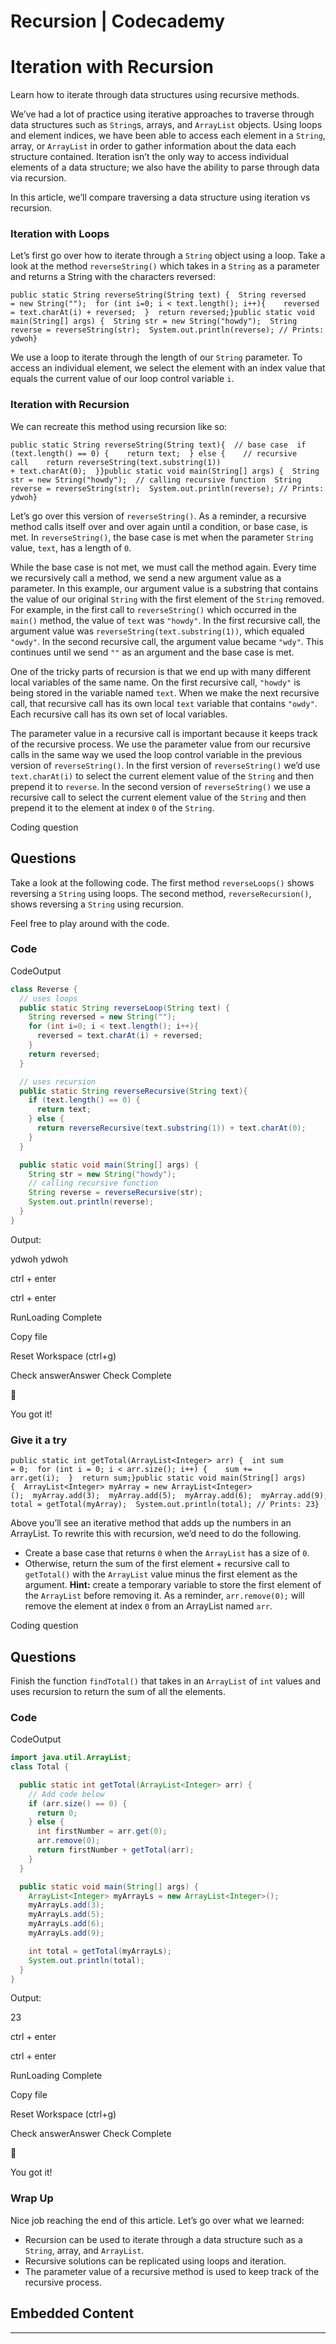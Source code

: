 # Recursion | Codecademy

# Iteration with Recursion

Learn how to iterate through data structures using recursive methods.

We’ve had a lot of practice using iterative approaches to traverse through data structures such as `String`s, arrays, and `ArrayList` objects. Using loops and element indices, we have been able to access each element in a `String`, array, or `ArrayList` in order to gather information about the data each structure contained. Iteration isn’t the only way to access individual elements of a data structure; we also have the ability to parse through data via recursion.

In this article, we’ll compare traversing a data structure using iteration vs recursion.

### Iteration with Loops

Let’s first go over how to iterate through a `String` object using a loop. Take a look at the method `reverseString()` which takes in a `String` as a parameter and returns a String with the characters reversed:

```
public static String reverseString(String text) {  String reversed = new String("");  for (int i=0; i < text.length(); i++){    reversed = text.charAt(i) + reversed;  }  return reversed;}public static void main(String[] args) {  String str = new String("howdy");  String reverse = reverseString(str);  System.out.println(reverse); // Prints: ydwoh}
```

We use a loop to iterate through the length of our `String` parameter. To access an individual element, we select the element with an index value that equals the current value of our loop control variable `i`.

### Iteration with Recursion

We can recreate this method using recursion like so:

```
public static String reverseString(String text){  // base case  if (text.length() == 0) {    return text;  } else {    // recursive call    return reverseString(text.substring(1)) + text.charAt(0);  }}public static void main(String[] args) {  String str = new String("howdy");  // calling recursive function  String reverse = reverseString(str);  System.out.println(reverse); // Prints: ydwoh}
```

Let’s go over this version of `reverseString()`. As a reminder, a recursive method calls itself over and over again until a condition, or base case, is met. In `reverseString()`, the base case is met when the parameter `String` value, `text`, has a length of `0`.

While the base case is not met, we must call the method again. Every time we recursively call a method, we send a new argument value as a parameter. In this example, our argument value is a substring that contains the value of our original `String` with the first element of the `String` removed. For example, in the first call to `reverseString()` which occurred in the `main()` method, the value of `text` was `"howdy"`. In the first recursive call, the argument value was `reverseString(text.substring(1))`, which equaled `"owdy"`. In the second recursive call, the argument value became `"wdy"`. This continues until we send `""` as an argument and the base case is met.

One of the tricky parts of recursion is that we end up with many different local variables of the same name. On the first recursive call, `"howdy"` is being stored in the variable named `text`. When we make the next recursive call, that recursive call has its own local `text` variable that contains `"owdy"`. Each recursive call has its own set of local variables.

The parameter value in a recursive call is important because it keeps track of the recursive process. We use the parameter value from our recursive calls in the same way we used the loop control variable in the previous version of `reverseString()`. In the first version of `reverseString()` we’d use `text.charAt(i)` to select the current element value of the `String` and then prepend it to `reverse`. In the second version of `reverseString()` we use a recursive call to select the current element value of the `String` and then prepend it to the element at index `0` of the `String`.

Coding question

## Questions

Take a look at the following code. The first method `reverseLoops()` shows reversing a `String` using loops. The second method, `reverseRecursion()`, shows reversing a `String` using recursion.

Feel free to play around with the code.

### Code

CodeOutput

```java
class Reverse {
  // uses loops
  public static String reverseLoop(String text) {
    String reversed = new String("");
    for (int i=0; i < text.length(); i++){
      reversed = text.charAt(i) + reversed;
    }
    return reversed;
  }

  // uses recursion
  public static String reverseRecursive(String text){
    if (text.length() == 0) {
      return text;
    } else {
      return reverseRecursive(text.substring(1)) + text.charAt(0);
    }
  }

  public static void main(String[] args) {
    String str = new String("howdy");
    // calling recursive function
    String reverse = reverseRecursive(str);
    System.out.println(reverse);
  }
}
```

Output:

ydwoh
ydwoh



ctrl + enter

ctrl + enter

RunLoading Complete

Copy file

Reset Workspace (ctrl+g)

Check answerAnswer Check Complete

👏

You got it!

### Give it a try

```
public static int getTotal(ArrayList<Integer> arr) {  int sum = 0;  for (int i = 0; i < arr.size(); i++) {    sum += arr.get(i);  }  return sum;}public static void main(String[] args) {  ArrayList<Integer> myArray = new ArrayList<Integer>();  myArray.add(3);  myArray.add(5);  myArray.add(6);  myArray.add(9);    int total = getTotal(myArray);  System.out.println(total); // Prints: 23}
```

Above you’ll see an iterative method that adds up the numbers in an ArrayList. To rewrite this with recursion, we’d need to do the following.

-   Create a base case that returns `0` when the `ArrayList` has a size of `0`.
-   Otherwise, return the sum of the first element + recursive call to `getTotal()` with the `ArrayList` value minus the first element as the argument. **Hint:** create a temporary variable to store the first element of the `ArrayList` before removing it. As a reminder, `arr.remove(0);` will remove the element at index `0` from an ArrayList named `arr`.

Coding question

## Questions

Finish the function `findTotal()` that takes in an `ArrayList` of `int` values and uses recursion to return the sum of all the elements.

### Code

CodeOutput

```java
import java.util.ArrayList;
class Total {

  public static int getTotal(ArrayList<Integer> arr) {
    // Add code below
    if (arr.size() == 0) {
      return 0;
    } else {
      int firstNumber = arr.get(0);
      arr.remove(0);
      return firstNumber + getTotal(arr);
    }
  }

  public static void main(String[] args) {
    ArrayList<Integer> myArrayLs = new ArrayList<Integer>();
    myArrayLs.add(3);
    myArrayLs.add(5);
    myArrayLs.add(6);
    myArrayLs.add(9);

    int total = getTotal(myArrayLs);
    System.out.println(total);
  }
}
```

Output:

23



ctrl + enter

ctrl + enter

RunLoading Complete

Copy file

Reset Workspace (ctrl+g)

Check answerAnswer Check Complete

👏

You got it!

### Wrap Up

Nice job reaching the end of this article. Let’s go over what we learned:

-   Recursion can be used to iterate through a data structure such as a `String`, array, and `ArrayList`.
-   Recursive solutions can be replicated using loops and iteration.
-   The parameter value of a recursive method is used to keep track of the recursive process.

## Embedded Content

---
